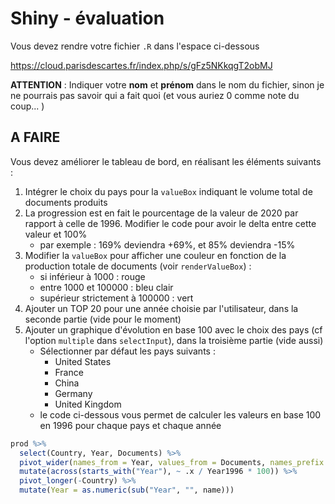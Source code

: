 # Shiny - évaluation

Vous devez rendre votre fichier `.R` dans l'espace ci-dessous

<https://cloud.parisdescartes.fr/index.php/s/gFz5NKkqgT2obMJ>

**ATTENTION** : Indiquer votre **nom** et **prénom** dans le nom du fichier, sinon je ne pourrais pas savoir qui a fait quoi (et vous auriez 0 comme note du coup... )

## A FAIRE

Vous devez améliorer le tableau de bord, en réalisant les éléments suivants :

1. Intégrer le choix du pays pour la `valueBox` indiquant le volume total de documents produits
1. La progression est en fait le pourcentage de la valeur de 2020 par rapport à celle de 1996. Modifier le code pour avoir le delta entre cette valeur et 100%
    - par exemple : 169% deviendra +69%, et 85% deviendra -15%
1. Modifier la `valueBox` pour afficher une couleur en fonction de la production totale de documents (voir `renderValueBox`) :
    - si inférieur à 1000 : rouge
    - entre 1000 et 100000 : bleu clair
    - supérieur strictement à 100000 : vert
1. Ajouter un TOP 20 pour une année choisie par l'utilisateur, dans la seconde partie (vide pour le moment)
1. Ajouter un graphique d'évolution en base 100 avec le choix des pays (cf l'option `multiple` dans `selectInput`), dans la troisième partie (vide aussi)
    - Sélectionner par défaut les pays suivants :
        - United States
        - France
        - China
        - Germany
        - United Kingdom
    - le code ci-dessous vous permet de calculer les valeurs en base 100 en 1996 pour chaque pays et chaque année
```r
prod %>%
  select(Country, Year, Documents) %>%
  pivot_wider(names_from = Year, values_from = Documents, names_prefix = "Year") %>%
  mutate(across(starts_with("Year"), ~ .x / Year1996 * 100)) %>%
  pivot_longer(-Country) %>%
  mutate(Year = as.numeric(sub("Year", "", name)))
```
